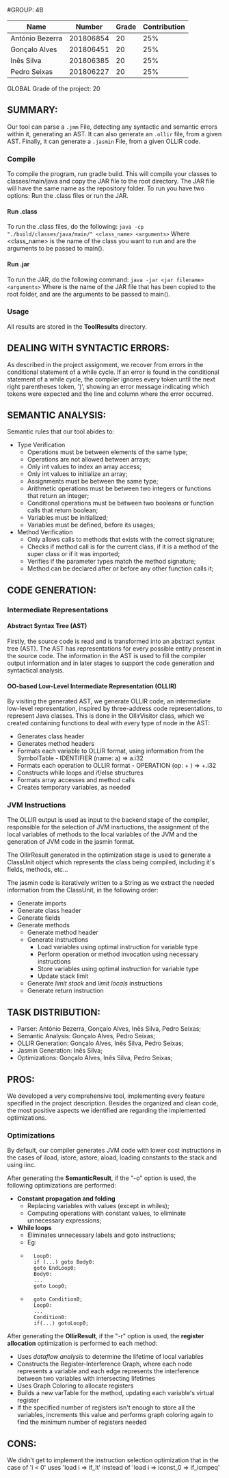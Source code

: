 #GROUP: 4B

|Name|Number|Grade|Contribution|
|----|------|-----|-----------|
|António Bezerra | 201806854 | 20 | 25%|
|Gonçalo Alves | 201806451 | 20 | 25%|
|Inês Silva | 201806385 | 20 | 25%|
|Pedro Seixas | 201806227 | 20 | 25%|

GLOBAL Grade of the project: 20


## SUMMARY:

Our tool can parse a `.jmm` File, detecting any syntactic and semantic errors
within it, generating an AST. It can also generate an `.ollir` file, from a given AST.
Finally, it can generate a `.jasmin` File, from a given OLLIR code.

### Compile

To compile the program, run gradle build. This will compile your classes to classes/main/java and copy the JAR file to the root directory. The JAR file will have the same name as the repository folder.
To run you have two options: Run the .class files or run the JAR.

#### Run .class

To run the .class files, do the following:
`java -cp "./build/classes/java/main/" <class_name> <arguments>`
Where <class_name> is the name of the class you want to run and <arguments> are the arguments to be passed to main().

#### Run .jar

To run the JAR, do the following command:
`java -jar <jar filename> <arguments>`
Where <jar filename> is the name of the JAR file that has been copied to the root folder, and <arguments> are the arguments to be passed to main().

### Usage

All results are stored in the **ToolResults** directory.

## DEALING WITH SYNTACTIC ERRORS:

As described in the project assignment, we recover from errors in the conditional statement of a while cycle.
If an error is found in the conditional statement of a while cycle, the compiler ignores every token until the next 
right parentheses token, ')', showing an error message indicating which tokens were expected and the line and column
where the error occurred.

## SEMANTIC ANALYSIS:

Semantic rules that our tool abides to:

- Type Verification
    - Operations must be between elements of the same type;
    - Operations are not allowed between arrays;
    - Only int values to index an array access;
    - Only int values to initialize an array;
    - Assignments must be between the same type;
    - Arithmetic operations must be between two integers or functions that return an integer;
    - Conditional operations must be between two booleans or function calls that return boolean;
    - Variables must be initialized;
    - Variables must be defined, before its usages;
- Method Verification
    - Only allows calls to methods that exists with the correct signature;
    - Checks if method call is for the current class, if it is a method of the super class or if it was imported;
    - Verifies if the parameter types match the method signature;
    - Method can be declared after or before any other function calls it;

## CODE GENERATION:

### Intermediate Representations

#### Abstract Syntax Tree (AST)
Firstly, the source code is read and is transformed into an abstract syntax tree (AST).
The AST has representations for every possible entity present in the source code. 
The information in the AST is used to fill the compiler output information and in later stages to support the code 
generation and syntactical analysis.

#### OO-based Low-Level Intermediate Representation (OLLIR)

By visiting the generated AST, we generate OLLIR code, an intermediate low-level representation,
inspired by three-address code representations, to represent Java classes.
This is done in the OllirVisitor class, which we created containing functions to deal with every type
of node in the AST:
 - Generates class header
 - Generates method headers
 - Formats each variable to OLLIR format, using information from the SymbolTable - IDENTIFIER (name: a) => a.i32
 - Formats each operation to OLLIR format - OPERATION (op: + ) => +.i32
 - Constructs while loops and if/else structures
 - Formats array accesses and method calls 
 - Creates temporary variables, as needed


### JVM Instructions

The OLLIR output is used as input to the backend stage of the compiler, responsible for the selection of JVM insrtuctions,
the assignment of the local variables of methods to the local variables of the JVM and the generation 
of JVM code in the jasmin format.

The OllirResult generated in the optimization stage is used to generate a ClassUnit object which represents 
the class being compiled, including it's fields, methods, etc...

The jasmin code is iteratively written to a String as we extract the needed information from the ClassUnit, in the following order:
 - Generate imports
 - Generate class header
 - Generate fields
 - Generate methods
   - Generate method header
   - Generate instructions
     - Load variables using optimal instruction for variable type
     - Perform operation or method invocation using necessary instructions
     - Store variables using optimal instruction for variable type
     - Update stack limit
   - Generate *limit stack* and *limit locals* instructions 
   - Generate return instruction


## TASK DISTRIBUTION:

- Parser: António Bezerra, Gonçalo Alves, Inês Silva, Pedro Seixas;
- Semantic Analysis: Gonçalo Alves, Pedro Seixas;
- OLLIR Generation: Gonçalo Alves, Inês Silva, Pedro Seixas;
- Jasmin Generation: Inês Silva;
- Optimizations: Gonçalo Alves, Inês Silva, Pedro Seixas;

## PROS:

We developed a very comprehensive tool, implementing every feature specified in the project description.
Besides the organized and clean code, the most positive aspects we identified are regarding the implemented optimizations.

### Optimizations

By default, our compiler generates JVM code with lower cost instructions in the cases of iload, istore,
astore, aload, loading constants to the stack and using iinc.

After generating the **SemanticResult**, if the "-o" option is used, the following optimizations are performed: 
 - **Constant propagation and folding**
   - Replacing variables with values (except in whiles);
   - Computing operations with constant values, to eliminate unnecessary expressions;
 - **While loops**
   - Eliminates unnecessary labels and goto instructions;
   - Eg:
    - ```
        Loop0:
        if (...) goto Body0:
        goto EndLoop0;
        Body0:
        ...
        goto Loop0;
      ```
    - ```
        goto Condition0;
        Loop0:
        ...
        Condition0:
        if(...) gotoLoop0;
      ```
After generating the **OllirResult**, if the "-r" option is used, the **register allocation** optimization is performed to each method:
 - Uses *dataflow analysis* to determine the lifetime of local variables
 - Constructs the Register-Interference Graph, where each node represents a variable and each edge represents
the interference between two variables with intersecting lifetimes
 - Uses Graph Coloring to allocate registers
 - Builds a new varTable for the method, updating each variable's virtual register
 - If the specified number of registers isn't enough to store all the variables, increments this value and 
performs graph coloring again to find the minimum number of registers needed

## CONS:

We didn't get to implement the instruction selection optimization that in the case of 'i < 0'
uses 'load i => if_lt' instead of 'load i => iconst_0 => if_icmpeq'